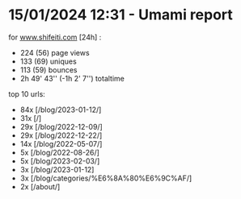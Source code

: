 # 15/01/2024 12:31 - Umami report
for www.shifeiti.com [24h] :

 - 224 (56) page views
 - 133 (69) uniques
 - 113 (59) bounces
 - 2h 49' 43'' (-1h 2' 7'') totaltime


top 10 urls:
 - 84x [/blog/2023-01-12/]
 - 31x [/]
 - 29x [/blog/2022-12-09/]
 - 29x [/blog/2022-12-22/]
 - 14x [/blog/2022-05-07/]
 - 5x [/blog/2022-08-26/]
 - 5x [/blog/2023-02-03/]
 - 3x [/blog/2023-01-12]
 - 3x [/blog/categories/%E6%8A%80%E6%9C%AF/]
 - 2x [/about/]


